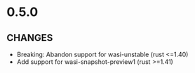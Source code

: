 # 0.5.0

## CHANGES

- Breaking: Abandon support for wasi-unstable (rust <=1.40)
- Add support for wasi-snapshot-preview1 (rust >=1.41)